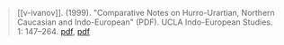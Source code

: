 > [[v-ivanov]]. (1999). "Comparative Notes on Hurro-Urartian, Northern Caucasian and Indo-European" (PDF). UCLA Indo-European Studies. 1: 147–264. [pdf](https://pies.ucla.edu/IESV/1/VVI-Horse.pdf), [pdf](a/v-ivanov1999.pdf)